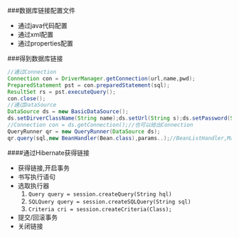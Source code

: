###数据库链接配置文件
- 通过java代码配置
- 通过xml配置
- 通过properties配置


###得到数据库链接
```java
//通过Connection
Connection con = DriverManager.getConnection(url,name,pwd);
PreparedStatement pst = con.preparedStatement(sql);
ResultSet rs = pst.executeQuery();
con.close();
//通过DataSource
DataSource ds = new BasicDataSource();
ds.setDirverClassName(String name);ds.setUrl(String s);ds.setPassword(String s);ds.setUsername(String s);
//Connection con = ds.getConnection();//也可以给出Connection
QueryRunner qr = new QueryRunner(DataSource ds);
qr.query(sql,new BeanHandler(Bean.class),params..);//BeanListHandler,MapHandler
```
####通过Hibernate获得链接
- 获得链接,开启事务
- 书写执行语句
- 选取执行器
	1. `Query query = session.createQuery(String hql)`
	2. `SQLQuery query = session.createSQLQuery(String sql)`
	3. `Criteria cri = session.createCriteria(Class);`
- 提交/回滚事务
- 关闭链接
